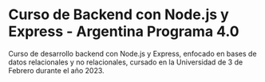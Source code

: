 # Curso de Backend con Node.js y Express - Argentina Programa 4.0

Curso de desarrollo backend con Node.js y Express, enfocado en bases de datos relacionales y no relacionales, cursado en la Universidad de 3 de Febrero durante el año 2023.


